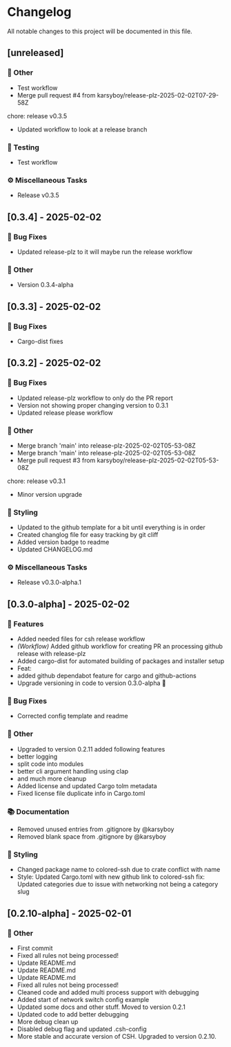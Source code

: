 # Changelog

All notable changes to this project will be documented in this file.

## [unreleased]

### 💼 Other

- Test workflow
- Merge pull request #4 from karsyboy/release-plz-2025-02-02T07-29-58Z

chore: release v0.3.5
- Updated workflow to look at a release branch

### 🧪 Testing

- Test workflow

### ⚙️ Miscellaneous Tasks

- Release v0.3.5

## [0.3.4] - 2025-02-02

### 🐛 Bug Fixes

- Updated release-plz to it will maybe run the release workflow

### 💼 Other

- Version 0.3.4-alpha

## [0.3.3] - 2025-02-02

### 🐛 Bug Fixes

- Cargo-dist fixes

## [0.3.2] - 2025-02-02

### 🐛 Bug Fixes

- Updated release-plz workflow to only do the PR report
- Version not showing proper changing version to 0.3.1
- Updated release please workflow

### 💼 Other

- Merge branch 'main' into release-plz-2025-02-02T05-53-08Z
- Merge branch 'main' into release-plz-2025-02-02T05-53-08Z
- Merge pull request #3 from karsyboy/release-plz-2025-02-02T05-53-08Z

chore: release v0.3.1
- Minor version upgrade

### 🎨 Styling

- Updated to the github template for a bit until everything is in order
- Created changlog file for easy tracking by git cliff
- Added version badge to readme
- Updated CHANGELOG.md

### ⚙️ Miscellaneous Tasks

- Release v0.3.0-alpha.1

## [0.3.0-alpha] - 2025-02-02

### 🚀 Features

- Added needed files for csh release workflow
- *(Workflow)* Added github workflow for creating PR an processing github release with release-plz
- Added cargo-dist for automated building of packages and installer setup
- Feat:
- added github dependabot feature for cargo and github-actions
- Upgrade versioning in code to version 0.3.0-alpha 🚀

### 🐛 Bug Fixes

- Corrected config template and readme

### 💼 Other

- Upgraded to version 0.2.11
added following features
- better logging
- split code into modules
- better cli argument handling using clap
- and much more cleanup
- Added license and updated Cargo tolm metadata
- Fixed license file duplicate info in Cargo.toml

### 📚 Documentation

- Removed unused entries from .gitignore by @karsyboy
- Removed blank space from .gitignore by @karsyboy

### 🎨 Styling

- Changed package  name to colored-ssh due to crate conflict with name
- Style: Updated Cargo.toml with new github link to colored-ssh
fix: Updated categories due to issue with networking not being a category slug

## [0.2.10-alpha] - 2025-02-01

### 💼 Other

- First commit
- Fixed all rules not being processed!
- Update README.md
- Update README.md
- Update README.md
- Fixed all rules not being processed!
- Cleaned code and added multi process support with debugging
- Added start of network switch config example
- Updated some docs and other stuff. Moved to version 0.2.1
- Updated code to add better debugging
- More debug clean up
- Disabled debug flag and updated .csh-config
- More stable and accurate version of CSH. Upgraded to version 0.2.10.

<!-- generated by git-cliff -->

